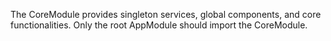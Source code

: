 The CoreModule provides singleton services, global components, and core functionalities. Only the root AppModule should import the CoreModule.
